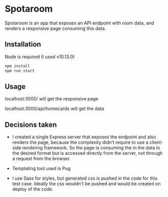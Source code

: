 # Spotaroom

Spotaroom is an app that exposes an API endpoint with room data, and renders a responsive page consuming this data.

## Installation

Node is required (I used v10.13.0)

```bash
npm install
npm run start
```

## Usage

localhost:3000/ will get the responsive page

localhost:3000/api/homecards will get the data

## Decisions taken

- I created a single Express server that exposes the endpoint and also renders the page, because the complexity didn't require to use a client-side rendering framework. So the page is consuming the in the data in the desired format but is accessed directly from the server, not through a request from the browser.

- Templating tool used is Pug

- I use Sass for styles, but generated css is pushed in the code for this test case. Ideally the css wouldn't be pushed and would be created on deploy of the code.